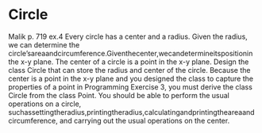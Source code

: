 # Circle
Malik p. 719 ex.4
Every circle has a center and a radius. Given the radius, we can determine the circle’sareaandcircumference.Giventhecenter,wecandetermineitspositionin the x-y plane. The center of a circle is a point in the x-y plane. Design the class Circle that can store the radius and center of the circle. Because the center is a point in the x-y plane and you designed the class to capture the properties of a point in Programming Exercise 3, you must derive the class Circle from the class Point. You should be able to perform the usual operations on a circle, suchassettingtheradius,printingtheradius,calculatingandprintingtheareaand circumference, and carrying out the usual operations on the center. 
